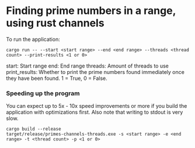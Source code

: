 # Finding prime numbers in a range, using rust channels
To run the application:
```
cargo run -- --start <start range> --end <end range> --threads <thread count> --print-results <1 or 0>
```

start: Start range
end: End range
threads: Amount of threads to use
print_results: Whether to print the prime numbers found immediately once they have been found. 1 = True, 0 = False.

### Speeding up the program
You can expect up to 5x - 10x speed improvements or more if you build the application with optimizations first. Also
note that writing to stdout is very slow.

```
cargo build --release
target/release/primes-channels-threads.exe -s <start range> -e <end range> -t <thread count> -p <1 or 0>
```